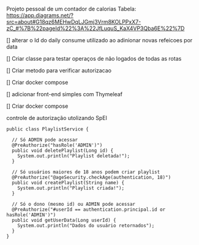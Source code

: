 Projeto pessoal de um contador de calorias
Tabela: https://app.diagrams.net/?src=about#G18qz6MEHwDqLJGmj3Vrm8KOLPPxX7-zC_#%7B%22pageId%22%3A%22JfLuquS_KaX4VP3Qba6E%22%7D

[] alterar o Id do daily consume utilizado ao adinionar novas refeicoes por data

[] Criar classe para testar operaços de não logados de todas as rotas

[] Criar metodo para verificar autorizacao 

[] Criar docker compose 

[] adicionar front-end simples com Thymeleaf

[] Criar docker compose


controle de autorização utolizando SpEl

```@Service
public class PlaylistService {

  // Só ADMIN pode acessar
  @PreAuthorize("hasRole('ADMIN')")
  public void deletePlaylist(Long id) {
    System.out.println("Playlist deletada!");
  }

  // Só usuários maiores de 18 anos podem criar playlist
  @PreAuthorize("@ageSecurity.checkAge(authentication, 18)")
  public void createPlaylist(String name) {
    System.out.println("Playlist criada!");
  }

  // Só o dono (mesmo id) ou ADMIN pode acessar
  @PreAuthorize("#userId == authentication.principal.id or hasRole('ADMIN')")
  public void getUserData(Long userId) {
    System.out.println("Dados do usuário retornados");
  }
}
```
